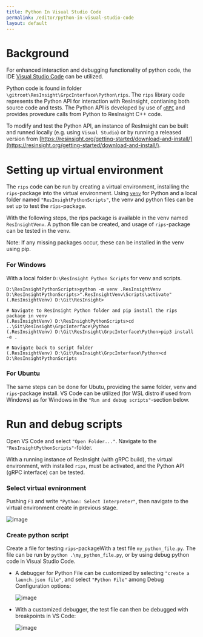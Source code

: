 ```yaml
---
title: Python In Visual Studio Code
permalink: /editor/python-in-visual-studio-code
layout: default
---
```


# Background
For enhanced interaction and debugging functionality of python code, the IDE [Visual Studio Code](https://code.visualstudio.com/) can be utilized. 

Python code is found in folder `\gitroot\ResInsight\GrpcInterface\Python\rips`. The `rips` library code represents the Python API for interaction with ResInsight, contianing both source code and tests. The Python API is developed by use of [`gRPC`](https://grpc.io/) and provides provedure calls from Python to ResInsight C++ code.

To modify and test the Python API, an instance of ResInsight can be built and runned locally (e.g. using `Visual Studio`) or by running a released version from [https://resinsight.org/getting-started/download-and-install/](https://resinsight.org/getting-started/download-and-install/).

# Setting up virtual environment
The `rips` code can be run by creating a virtual environment, installing the `rips`-package into the virtual environment.
Using [`venv`](https://docs.python.org/3/library/venv.html) for Python and a local folder named `"ResInsightPythonScripts"`, the venv and python files
can be set up to test the `rips`-package.

With the following steps, the rips package is available in the venv named `ResInsightVenv`. A python file can be created, and usage of `rips`-package can be
tested in the venv. 

Note: If any missing packages occur, these can be installed in the venv using pip.

### For Windows
With a local folder `D:\ResInsight Python Scripts` for venv and scripts.
```
D:\ResInsightPythonScripts>python -m venv .ResInsightVenv
D:\ResInsightPythonScripts>".ResInsightVenv\Scripts\activate"
(.ResInsightVenv) D:\Git\ResInsight>

# Navigate to ResInsight Python folder and pip install the rips package in venv
(.ResInsightVenv) D:\ResInsightPythonScripts>cd ..\Git\ResInsight\GrpcInterface\Python
(.ResInsightVenv) D:\Git\ResInsight\GrpcInterface\Python>pip3 install -e .

# Navigate back to script folder
(.ResInsightVenv) D:\Git\ResInsight\GrpcInterface\Python>cd D:\ResInsightPythonScripts
```

### For Ubuntu
The same steps can be done for Ubutu, providing the same folder, venv and `rips`-package install. VS Code can be utilized (for WSL distro if used from Windows) as for Windows in the `"Run and debug scripts"`-section below.

# Run and debug scripts
Open VS Code and select `"Open Folder..."`. Navigate to the `"ResInsightPythonScripts"`-folder.

With a running instance of ResInsight (with gRPC build), the virtual environment, with installed `rips`, must be activated, and the Python API (gRPC interface) can be tested.

### Select virtual evnironment
Pushing `F1` and write `"Python: Select Interpreter"`, then navigate to the virtual environment create in previous stage.

![image](https://github.com/CeetronSolutions/resinsight-system-doc/assets/82032112/7dca545a-6bf3-4c58-9424-96bcde385c11)

### Create python script
Create a file for testing `rips`-packageWith a test file `my_python_file.py`. The file can be run by `python .\my_python_file.py`, or by using debug python code in Visual Studio Code.

- A debugger for Python File can be customized by selecting `"create a launch.json file"`, and select `"Python File"` among Debug Configuration options:

  ![image](https://github.com/CeetronSolutions/resinsight-system-doc/assets/82032112/bd570cbf-8250-4ffb-a8c0-9d261f8932c9)

- With a customized debugger, the test file can then be debugged with breakpoints in VS Code:

  ![image](https://github.com/CeetronSolutions/resinsight-system-doc/assets/82032112/042d1b5f-b5a9-4460-9497-afc6c5088f24)








